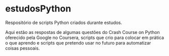 # estudosPython
Respositório de scripts Python criados durante estudos.

Aqui estão as respostas de algumas questões do Crash Course on Python oferecido pela Google no Coursera,
scripts que crio para colocar em prática o que aprendo e scripts que pretendo usar no futuro para automatizar coisas pessoais.
